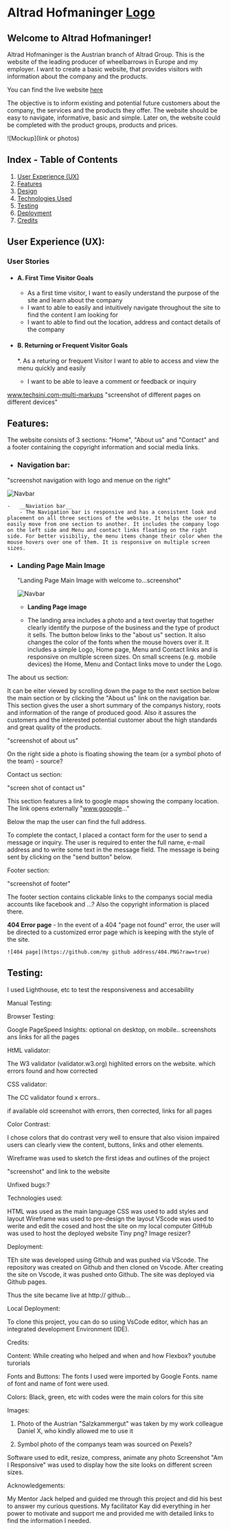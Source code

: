 
# Altrad Hofmaninger [Logo](assets/img/logo.png)

## Welcome to Altrad Hofmaninger!

Altrad Hofmaninger is the Austrian branch of Altrad Group. This is the website of the leading producer of wheelbarrows in Europe and my employer. I want to create a basic website, that provides visitors with information about the company and the products.

You can find the live website [here](https://)

The objective is to inform existing and potential future customers about the company, the services and the products they offer. The website should be easy to navigate, informative, basic and simple. Later on, the website could be completed with the product groups, products and prices.

![Mockup](link or photos)

## Index - Table of Contents
1. [User Experience (UX)](#user-exp-ux)
2. [Features](#features)
3. [Design](#design)
4. [Technologies Used](#technologies-used)
5. [Testing](#testing)
6. [Deployment](#deployment)
7. [Credits](#credits)

## User Experience (UX):

  ### User Stories


 -   #### A. First Time Visitor Goals

        * As a first time visitor, I want to easily understand the purpose of the site and learn about the company
        * I want to able to easily and intuitively navigate throughout the site to find the content I am looking for
        * I want to able to find out the location, address and contact details of the company

 -   #### B. Returning or Frequent Visitor Goals

        *. As a returing or frequent Visitor I want to able to access and view the menu quickly and easily
        * I want to be able to leave a comment or feedback or inquiry

www.techsini.com-multi-markups
"screenshot of different pages on different devices"

## Features:

The website consists of 3 sections: "Home", "About us" and "Contact" and a footer containing the copyright information and social media links.

-  ### Navigation bar:

"screenshot navigation with logo and menue on the right"
  
 ![Navbar](documentation/img/.png)


    -   __Naviation bar__
        - The Navigation bar is responsive and has a consistent look and placement on all three sections of the website. It helps the user to easily move from one section to another. It includes the company logo on the left side and Menu and contact links floating on the right side. For better visibiliy, the menu items change their color when the mouse hovers over one of them. It is responsive on multiple screen sizes. 

  
-  ### Landing Page Main Image 

   "Landing Page Main Image with welcome to...screenshot"

   ![Navbar](documentation/img/bg.png)

   -   __Landing Page image__

    - The landing area includes a photo and a text overlay that together clearly identify the purpose of the business and the type of product it sells. The button below links to the "about us" section. It also changes the color of the fonts when the mouse hovers over it. It includes a simple Logo, Home page, Menu and Contact links and is responsive on multiple screen sizes. On small screens (e.g. mobile devices) the Home, Menu and Contact links move to under the Logo.



The about us section:

It can be eiter viewed by scrolling down the page to the next section below the main section or by clicking the "About us" link on the navigation bar. This section gives the user a short summary of the companys history, roots and information of the range of produced good. Also it assures the customers and the interested potential customer about the high standards and great quality of the products.

"screenshot of about us"

On the right side a photo is floating showing the team (or a symbol photo of the team) - source?

Contact us section:

"screen shot of contact us"

This section features a link to google maps showing the company location. The link opens externally "www.gooogle..."

Below the map the user can find the full address.

To complete the contact, I placed a contact form for the user to send a message or inquiry. The user is required to enter the full name, e-mail address and to write some text in the message field. The message is being sent by clicking on the "send button" below.

Footer section:

"screenshot of footer"

The footer section contains clickable links to the companys social media accounts like facebook and ...?
Also the copyright information is placed there.



 **404 Error page**
    - In the event of a 404 "page not found" error, the user will be directed to a customized error page which is keeping with the style of the site.

    ![404 page](https://github.com/my github address/404.PNG?raw=true)


## Testing:

I used Lighthouse, etc to test the responsiveness and accesability 

Manual Testing:

Browser Testing: 

Google PageSpeed Insights: optional on desktop, on mobile.. screenshots ans links for all the pages

HtML validator:

The W3 validator (validator.w3.org) highlited errors on the website. which errors found and how corrected

CSS validator:

The CC validator found x errors..

if available old screenshot with errors, then corrected, links for all pages

Color Contrast: 

I chose colors that do contrast very well to ensure that also vision impaired users can clearly view the content, buttons, links and other elements.

Wireframe was used to sketch the first ideas and outlines of the project

"screenshot" and link to the website

Unfixed bugs:?

Technologies used:

HTML was used as the main language
CSS was used to add styles and layout
Wireframe was used to pre-design the layout
VScode was used to werite and edit the cosed and host the site on my local computer
GitHub was used to host the deployed website
Tiny png?
Image resizer? 

Deployment:
 
 TEh site was developed using Github and was pushed via VScode. The repository was created on Github and then cloned on Vscode. After creating the site on Vscode, it was pushed onto Github. The site was deployed via Github pages.

 Thus the site became live at http:// github...

 Local Deployment:

 To clone this project, you can do so using VsCode editor, 
 which has an integrated development Environment (IDE).

 Credits:

 Content: 
 While creating who helped and when and how
 Flexbox? youtube turorials

 Fonts and Buttons:
The fonts I used were imported by Google Fonts. name of font and name of font were used.

Colors:
Black, green, etc with codes were the main colors for this site

Images:
1. Photo of the Austrian "Salzkammergut" was taken by my work colleague Daniel X, who kindly allowed me to use it

2. Symbol photo of the companys team was sourced on Pexels?

Software used to edit, resize, compress, animate any photo
Screenshot
"Am I Responsive" was used to display how the site looks on different screen sizes.

Acknowledgements:

My Mentor Jack helped and guided me through this project and did his best to answer my curious questions. My facilitator Kay did everything in her power to motivate and support me and provided me with detailed links to find the information I needed.














